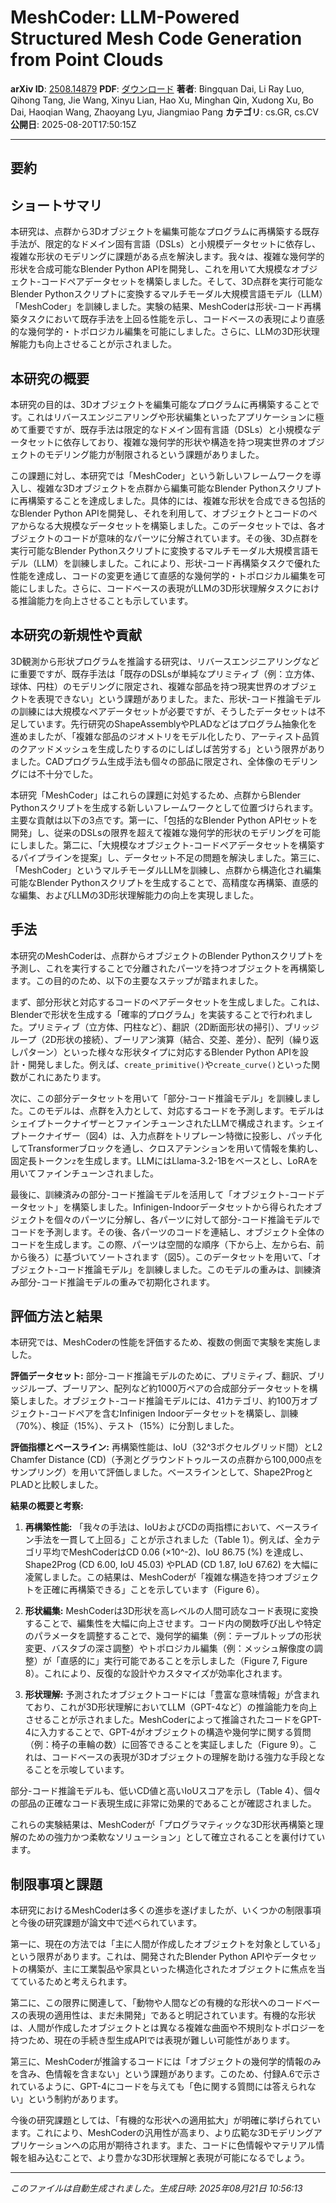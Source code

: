# MeshCoder: LLM-Powered Structured Mesh Code Generation from Point Clouds

**arXiv ID**: [2508.14879](http://arxiv.org/abs/2508.14879v1)
**PDF**: [ダウンロード](http://arxiv.org/pdf/2508.14879v1.pdf)
**著者**: Bingquan Dai, Li Ray Luo, Qihong Tang, Jie Wang, Xinyu Lian, Hao Xu, Minghan Qin, Xudong Xu, Bo Dai, Haoqian Wang, Zhaoyang Lyu, Jiangmiao Pang
**カテゴリ**: cs.GR, cs.CV
**公開日**: 2025-08-20T17:50:15Z

---

## 要約

## ショートサマリ
本研究は、点群から3Dオブジェクトを編集可能なプログラムに再構築する既存手法が、限定的なドメイン固有言語（DSLs）と小規模データセットに依存し、複雑な形状のモデリングに課題がある点を解決します。我々は、複雑な幾何学的形状を合成可能なBlender Python APIを開発し、これを用いて大規模なオブジェクト-コードペアデータセットを構築しました。そして、3D点群を実行可能なBlender Pythonスクリプトに変換するマルチモーダル大規模言語モデル（LLM）「MeshCoder」を訓練しました。実験の結果、MeshCoderは形状-コード再構築タスクにおいて既存手法を上回る性能を示し、コードベースの表現により直感的な幾何学的・トポロジカル編集を可能にしました。さらに、LLMの3D形状理解能力も向上させることが示されました。

## 本研究の概要
本研究の目的は、3Dオブジェクトを編集可能なプログラムに再構築することです。これはリバースエンジニアリングや形状編集といったアプリケーションに極めて重要ですが、既存手法は限定的なドメイン固有言語（DSLs）と小規模なデータセットに依存しており、複雑な幾何学的形状や構造を持つ現実世界のオブジェクトのモデリング能力が制限されるという課題がありました。

この課題に対し、本研究では「MeshCoder」という新しいフレームワークを導入し、複雑な3Dオブジェクトを点群から編集可能なBlender Pythonスクリプトに再構築することを達成しました。具体的には、複雑な形状を合成できる包括的なBlender Python APIを開発し、それを利用して、オブジェクトとコードのペアからなる大規模なデータセットを構築しました。このデータセットでは、各オブジェクトのコードが意味的なパーツに分解されています。その後、3D点群を実行可能なBlender Pythonスクリプトに変換するマルチモーダル大規模言語モデル（LLM）を訓練しました。これにより、形状-コード再構築タスクで優れた性能を達成し、コードの変更を通じて直感的な幾何学的・トポロジカル編集を可能にしました。さらに、コードベースの表現がLLMの3D形状理解タスクにおける推論能力を向上させることも示しています。

## 本研究の新規性や貢献
3D観測から形状プログラムを推論する研究は、リバースエンジニアリングなどに重要ですが、既存手法は「既存のDSLsが単純なプリミティブ（例：立方体、球体、円柱）のモデリングに限定され、複雑な部品を持つ現実世界のオブジェクトを表現できない」という課題がありました。また、形状-コード推論モデルの訓練には大規模なペアデータセットが必要ですが、そうしたデータセットは不足しています。先行研究のShapeAssemblyやPLADなどはプログラム抽象化を進めましたが、「複雑な部品のジオメトリをモデル化したり、アーティスト品質のクアッドメッシュを生成したりするのにしばしば苦労する」という限界がありました。CADプログラム生成手法も個々の部品に限定され、全体像のモデリングには不十分でした。

本研究「MeshCoder」はこれらの課題に対処するため、点群からBlender Pythonスクリプトを生成する新しいフレームワークとして位置づけられます。主要な貢献は以下の3点です。第一に、「包括的なBlender Python APIセットを開発」し、従来のDSLsの限界を超えて複雑な幾何学的形状のモデリングを可能にしました。第二に、「大規模なオブジェクト-コードペアデータセットを構築するパイプラインを提案」し、データセット不足の問題を解決しました。第三に、「MeshCoder」というマルチモーダルLLMを訓練し、点群から構造化され編集可能なBlender Pythonスクリプトを生成することで、高精度な再構築、直感的な編集、およびLLMの3D形状理解能力の向上を実現しました。

## 手法
本研究のMeshCoderは、点群からオブジェクトのBlender Pythonスクリプトを予測し、これを実行することで分離されたパーツを持つオブジェクトを再構築します。この目的のため、以下の主要なステップが踏まれました。

まず、部分形状と対応するコードのペアデータセットを生成しました。これは、Blenderで形状を生成する「確率的プログラム」を実装することで行われました。プリミティブ（立方体、円柱など）、翻訳（2D断面形状の掃引）、ブリッジループ（2D形状の接続）、ブーリアン演算（結合、交差、差分）、配列（繰り返しパターン）といった様々な形状タイプに対応するBlender Python APIを設計・開発しました。例えば、`create_primitive()`や`create_curve()`といった関数がこれにあたります。

次に、この部分データセットを用いて「部分-コード推論モデル」を訓練しました。このモデルは、点群を入力として、対応するコードを予測します。モデルはシェイプトークナイザーとファインチューンされたLLMで構成されます。シェイプトークナイザー（図4）は、入力点群をトリプレーン特徴に投影し、パッチ化してTransformerブロックを通し、クロスアテンションを用いて情報を集約し、固定長トークン`z`を生成します。LLMにはLlama-3.2-1Bをベースとし、LoRAを用いてファインチューンされました。

最後に、訓練済みの部分-コード推論モデルを活用して「オブジェクト-コードデータセット」を構築しました。Infinigen-Indoorデータセットから得られたオブジェクトを個々のパーツに分解し、各パーツに対して部分-コード推論モデルでコードを予測します。その後、各パーツのコードを連結し、オブジェクト全体のコードを生成します。この際、パーツは空間的な順序（下から上、左から右、前から後ろ）に基づいてソートされます（図5）。このデータセットを用いて、「オブジェクト-コード推論モデル」を訓練しました。このモデルの重みは、訓練済み部分-コード推論モデルの重みで初期化されます。

## 評価方法と結果
本研究では、MeshCoderの性能を評価するため、複数の側面で実験を実施しました。

**評価データセット:**
部分-コード推論モデルのために、プリミティブ、翻訳、ブリッジループ、ブーリアン、配列など約1000万ペアの合成部分データセットを構築しました。オブジェクト-コード推論モデルには、41カテゴリ、約100万オブジェクト-コードペアを含むInfinigen Indoorデータセットを構築し、訓練（70%）、検証（15%）、テスト（15%）に分割しました。

**評価指標とベースライン:**
再構築性能は、IoU（32^3ボクセルグリッド間）とL2 Chamfer Distance (CD)（予測とグラウンドトゥルースの点群から100,000点をサンプリング）を用いて評価しました。ベースラインとして、Shape2ProgとPLADと比較しました。

**結果の概要と考察:**
1.  **再構築性能:**
    「我々の手法は、IoUおよびCDの両指標において、ベースライン手法を一貫して上回る」ことが示されました（Table 1）。例えば、全カテゴリ平均でMeshCoderはCD 0.06 (×10^-2)、IoU 86.75 (%) を達成し、Shape2Prog (CD 6.00, IoU 45.03) やPLAD (CD 1.87, IoU 67.62) を大幅に凌駕しました。この結果は、MeshCoderが「複雑な構造を持つオブジェクトを正確に再構築できる」ことを示しています（Figure 6）。

2.  **形状編集:**
    MeshCoderは3D形状を高レベルの人間可読なコード表現に変換することで、編集性を大幅に向上させます。コード内の関数呼び出しや特定のパラメータを調整することで、幾何学的編集（例：テーブルトップの形状変更、バスタブの深さ調整）やトポロジカル編集（例：メッシュ解像度の調整）が「直感的に」実行可能であることを示しました（Figure 7, Figure 8）。これにより、反復的な設計やカスタマイズが効率化されます。

3.  **形状理解:**
    予測されたオブジェクトコードには「豊富な意味情報」が含まれており、これが3D形状理解においてLLM（GPT-4など）の推論能力を向上させることが示されました。MeshCoderによって推論されたコードをGPT-4に入力することで、GPT-4がオブジェクトの構造や幾何学に関する質問（例：椅子の車輪の数）に回答できることを実証しました（Figure 9）。これは、コードベースの表現が3Dオブジェクトの理解を助ける強力な手段となることを示唆しています。

部分-コード推論モデルも、低いCD値と高いIoUスコアを示し（Table 4）、個々の部品の正確なコード表現生成に非常に効果的であることが確認されました。

これらの実験結果は、MeshCoderが「プログラマティックな3D形状再構築と理解のための強力かつ柔軟なソリューション」として確立されることを裏付けています。

## 制限事項と課題
本研究におけるMeshCoderは多くの進歩を遂げましたが、いくつかの制限事項と今後の研究課題が論文中で述べられています。

第一に、現在の方法では「主に人間が作成したオブジェクトを対象としている」という限界があります。これは、開発されたBlender Python APIやデータセットの構築が、主に工業製品や家具といった構造化されたオブジェクトに焦点を当てているためと考えられます。

第二に、この限界に関連して、「動物や人間などの有機的な形状へのコードベースの表現の適用性は、まだ未開発」であると明記されています。有機的な形状は、人間が作成したオブジェクトとは異なる複雑な曲面や不規則なトポロジーを持つため、現在の手続き型生成APIでは表現が難しい可能性があります。

第三に、MeshCoderが推論するコードには「オブジェクトの幾何学的情報のみを含み、色情報を含まない」という課題があります。このため、付録A.6で示されているように、GPT-4にコードを与えても「色に関する質問には答えられない」という制約があります。

今後の研究課題としては、「有機的な形状への適用拡大」が明確に挙げられています。これにより、MeshCoderの汎用性が高まり、より広範な3Dモデリングアプリケーションへの応用が期待されます。また、コードに色情報やマテリアル情報を組み込むことで、より豊かな3D形状理解と表現が可能になるでしょう。

---

*このファイルは自動生成されました。生成日時: 2025年08月21日 10:56:13*
